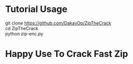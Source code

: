 # Tutorial Usage
git clone https://github.com/DakayOp/ZipTheCrack
</br>cd ZipTheCrack
</br>python zip-enc.py
# Happy Use To Crack Fast Zip
